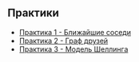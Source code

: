 ## Практики

- [Практика 1 - Ближайшие соседи](task_1_k_neighbours)
- [Практика 2 - Граф друзей](task_2_vk_graph)
- [Практика 3 - Модель Шеллинга](task_3_schelling_model)
